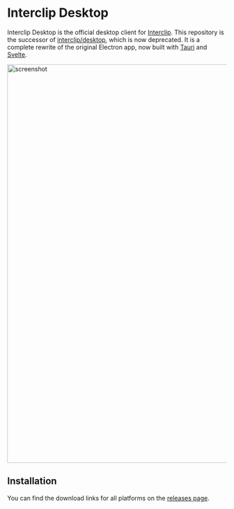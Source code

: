 # Interclip Desktop

Interclip Desktop is the official desktop client for [Interclip](https://interclip.app). This repository is the successor of [interclip/desktop](https://github.com/interclip/desktop), which is now deprecated. It is a complete rewrite of the original Electron app, now built with [Tauri](https://tauri.app) and [Svelte](https://svelte.dev).

<img width="912" alt="screenshot" src="https://user-images.githubusercontent.com/29888641/226125672-575c20a1-6587-49af-a0a9-51c5843b1ee1.png">

## Installation 

You can find the download links for all platforms on the [releases page](https://github.com/interclip/desktop/releases/latest).

